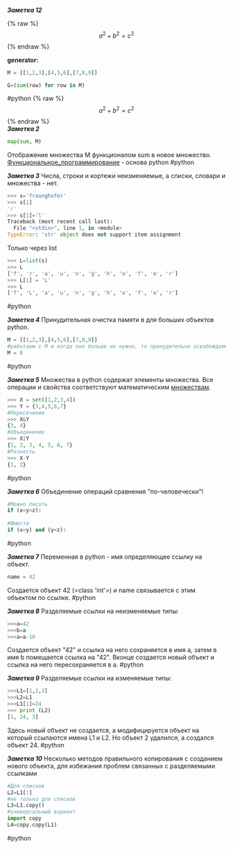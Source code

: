 ***Заметка 12***

{% raw %}
$$a^2 + b^2 = c^2$$
{% endraw %}  

**generator:**
```python
M = [[1,2,3],[4,5,6],[7,8,9]]

G=(sum(row) for row in M)
```
#python 
{% raw %}
$$a^2 + b^2 = c^2$$
{% endraw %}  
***Заметка 2***
```python
map(sum, M)
```

Отображение множества M функционалом sum в новое множество. [Функциональное_программирование](https://ru.m.wikipedia.org/wiki/Функциональное_программирование) - основа python
#python 

***Заметка 3***
Числа, строки и кортежи неизменяемые, а списки, словари и множества - нет.
```python
>>> s='fraunghofer'
>>> s[1]
'r'
>>> s[1]='l'
Traceback (most recent call last):
  File "<stdin>", line 1, in <module>
TypeError: 'str' object does not support item assignment
```
Только через list
```python
>>> L=list(s)
>>> L
['f', 'r', 'a', 'u', 'n', 'g', 'h', 'o', 'f', 'e', 'r']
>>> L[1] = 'L'
>>> L
['f', 'L', 'a', 'u', 'n', 'g', 'h', 'o', 'f', 'e', 'r']
```
#python 

***Заметка 4***
Принудительная очистка памяти в для больших объектов python.
```python
M = [[1,2,3],[4,5,6],[7,8,9]]
#работаем с M и когда оно больше не нужно, то принудительно освобождаем память
M = 0
```
#python 

***Заметка 5***
Множества в python содержат элементы множества. Все операции и свойства соответствуют математическим [множествам](https://ru.wikipedia.org/wiki/Множество). 
```python
>>> X = set([1,2,3,4])
>>> Y = {3,4,5,6,7}
#Пересечение
>>> X&Y
{3, 4}
#Объединение
>>> X|Y
{1, 2, 3, 4, 5, 6, 7}
#Разность
>>> X-Y
{1, 2}

```
#python 

***Заметка 6***
Объединение операций сравнения "по-человечески"!
```python
#Можно писать
if (x<y<z):
    
#Вместо
if (x<y) and (y<z):

```
#python 


***Заметка 7***
Переменная в python - имя определяющее ссылку на объект.
```python
name = 42 
```
Создается объект 42 (<class 'int'>) и name связывается с этим объектом по ссылке.
#python 

***Заметка 8***
Разделяемые ссылки на неизменяемые типы:
```python
>>>a=42
>>>b=a
>>>a=a-10
```
Создается объект "42" и ссылка на него сохраняется в имя a, затем в имя b помещается ссылка на "42". Вконце создается новый объект и ссылка на него пересохраняется в a. 
#python

***Заметка 9***
Разделяемые ссылки на изменяемые типы:
```python
>>>L1=[1,2,3]
>>>L2=L1
>>>L1[1]=24
>>> print (L2)
[1, 24, 3]
```
Здесь новый объект не создается, а модифицируется объект на который ссылаются имена L1 и L2. Но объект 2 удалился, а создался объект 24.
#python

***Заметка 10***
Несколько методов правильного копирования с созданием нового объекта, для избежания проблем связанных с разделяемыми ссылками
```python
#Для списков 
L2=L1[:]
#не только для списков
L3=L1.copy()
#универсальный вариант
import copy
L4=copy.copy(L1)    
```
#python